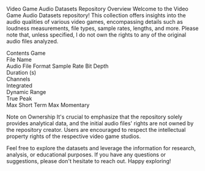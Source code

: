 Video Game Audio Datasets Repository
Overview
Welcome to the Video Game Audio Datasets repository! This collection offers insights into the audio qualities of various video games, encompassing details such as loudness measurements, file types, sample rates, lengths, and more. Please note that, unless specified, I do not own the rights to any of the original audio files analyzed.

Contents
Game	
File Name	
Audio File Format
Sample Rate	
Bit Depth	
Duration (s)	
Channels	
Integrated	
Dynamic Range	
True Peak	
Max Short	Term
Max Momentary

Note on Ownership
It's crucial to emphasize that the repository solely provides analytical data, and the initial audio files' rights are not owned by the repository creator. Users are encouraged to respect the intellectual property rights of the respective video game studios.

Feel free to explore the datasets and leverage the information for research, analysis, or educational purposes. If you have any questions or suggestions, please don't hesitate to reach out. Happy exploring!
